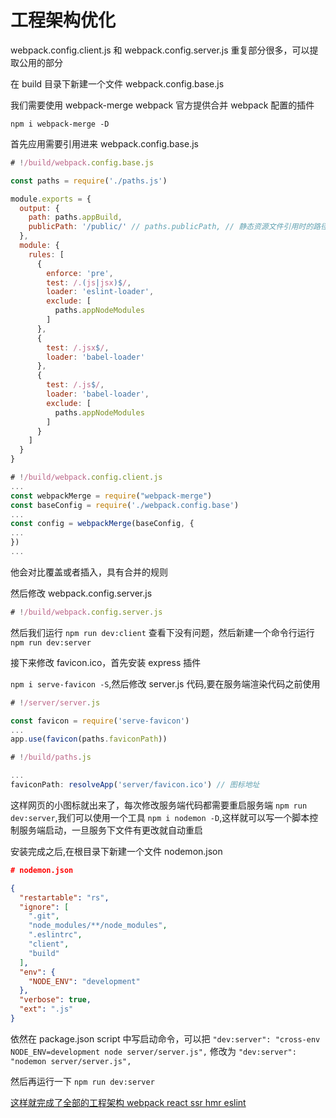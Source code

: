 # 工程架构优化

webpack.config.client.js 和 webpack.config.server.js 重复部分很多，可以提取公用的部分

在 build 目录下新建一个文件 webpack.config.base.js

我们需要使用 webpack-merge webpack 官方提供合并 webpack 配置的插件

`npm i webpack-merge -D`

首先应用需要引用进来 webpack.config.base.js

```js
# !/build/webpack.config.base.js

const paths = require('./paths.js')

module.exports = {
  output: {
    path: paths.appBuild,
    publicPath: '/public/' // paths.publicPath, // 静态资源文件引用时的路径
  },
  module: {
    rules: [
      {
        enforce: 'pre',
        test: /.(js|jsx)$/,
        loader: 'eslint-loader',
        exclude: [
          paths.appNodeModules
        ]
      },
      {
        test: /.jsx$/,
        loader: 'babel-loader'
      },
      {
        test: /.js$/,
        loader: 'babel-loader',
        exclude: [
          paths.appNodeModules
        ]
      }
    ]
  }
}
```

```js
# !/build/webpack.config.client.js
...
const webpackMerge = require("webpack-merge")
const baseConfig = require('./webpack.config.base')
...
const config = webpackMerge(baseConfig, {
...
})
...
```

他会对比覆盖或者插入，具有合并的规则

然后修改 webpack.config.server.js

```js
# !/build/webpack.config.server.js


```

然后我们运行 `npm run dev:client` 查看下没有问题，然后新建一个命令行运行 `npm run dev:server`

接下来修改 favicon.ico，首先安装 express 插件

`npm i serve-favicon -S`,然后修改 server.js 代码,要在服务端渲染代码之前使用

```js
# !/server/server.js

const favicon = require('serve-favicon')
...
app.use(favicon(paths.faviconPath))
```

```js
# !/build/paths.js

...
faviconPath: resolveApp('server/favicon.ico') // 图标地址
```

这样网页的小图标就出来了，每次修改服务端代码都需要重启服务端 `npm run dev:server`,我们可以使用一个工具 `npm i nodemon -D`,这样就可以写一个脚本控制服务端启动，一旦服务下文件有更改就自动重启

安装完成之后,在根目录下新建一个文件 nodemon.json

```json
# nodemon.json

{
  "restartable": "rs",
  "ignore": [
    ".git",
    "node_modules/**/node_modules",
    ".eslintrc",
    "client",
    "build"
  ],
  "env": {
    "NODE_ENV": "development"
  },
  "verbose": true,
  "ext": ".js"
}
```

依然在 package.json script 中写启动命令，可以把 `"dev:server": "cross-env NODE_ENV=development node server/server.js",` 修改为 `"dev:server": "nodemon server/server.js",`

然后再运行一下 `npm run dev:server`

[这样就完成了全部的工程架构 webpack react ssr hmr eslint](https://gitee.com/custer_git/0702-yak-python-ide/commit/545944bbf4fd03c7935527da0481b56a34de7b8e)
